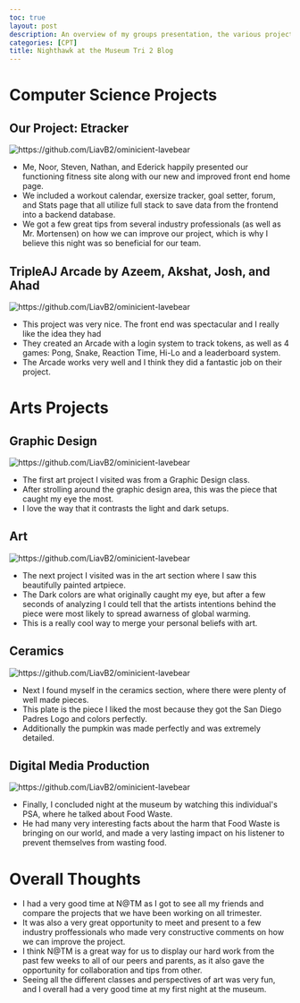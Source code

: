 ```yaml
---
toc: true
layout: post
description: An overview of my groups presentation, the various projects, and my my overall experience at Nighthawk at the Museum
categories: [CPT]
title: Nighthawk at the Museum Tri 2 Blog
---
```


# Computer Science Projects

## Our Project: Etracker

![]({{site.baseurl}}/images/group.png "https://github.com/LiavB2/ominicient-lavebear")

- Me, Noor, Steven, Nathan, and Ederick happily presented our functioning fitness site along with our new and improved front end home page.
- We included a workout calendar, exersize tracker, goal setter, forum, and Stats page that all utilize full stack to save data from the frontend into a backend database.
- We got a few great tips from several industry professionals (as well as Mr. Mortensen) on how we can improve our project, which is why I believe this night was so beneficial for our team.

## TripleAJ Arcade by Azeem, Akshat, Josh, and Ahad

![]({{site.baseurl}}/images/xeem.png "https://github.com/LiavB2/ominicient-lavebear")

- This project was very nice. The front end was spectacular and I really like the idea they had
- They created an Arcade with a login system to track tokens, as well as 4 games: Pong, Snake, Reaction Time, Hi-Lo and a leaderboard system.
- The Arcade works very well and I think they did a fantastic job on their project.

# Arts Projects

## Graphic Design

![]({{site.baseurl}}/images/gd.png "https://github.com/LiavB2/ominicient-lavebear")

- The first art project I visited was from a Graphic Design class. 
- After strolling around the graphic design area, this was the piece that caught my eye the most.
- I love the way that it contrasts the light and dark setups.

## Art

![]({{site.baseurl}}/images/art.png "https://github.com/LiavB2/ominicient-lavebear")
 
- The next project I visited was in the art section where I saw this beautifully painted artpiece.
- The Dark colors are what originally caught my eye, but after a few seconds of analyzing I could tell that the artists intentions behind the piece were most likely to spread awarness of global warming.
- This is a really cool way to merge your personal beliefs with art.

## Ceramics

![]({{site.baseurl}}/images/ceramics.png "https://github.com/LiavB2/ominicient-lavebear")

- Next I found myself in the ceramics section, where there were plenty of well made pieces.
- This plate is the piece I liked the most because they got the San Diego Padres Logo and colors perfectly.
- Additionally the pumpkin was made perfectly and was extremely detailed.

## Digital Media Production

![]({{site.baseurl}}/images/caspian.png "https://github.com/LiavB2/ominicient-lavebear")

- Finally, I concluded night at the museum by watching this individual's PSA, where he talked about Food Waste.
- He had many very interesting facts about the harm that Food Waste is bringing on our world, and made a very lasting impact on his listener to prevent themselves from wasting food.

# Overall Thoughts
- I had a very good time at N@TM as I got to see all my friends and compare the projects that we have been working on all trimester.
- It was also a very great opportunity to meet and present to a few industry proffessionals who made very constructive comments on how we can improve the project.
- I think N@TM is a great way for us to display our hard work from the past few weeks to all of our peers and parents, as it also gave the opportunity for collaboration and tips from other.
- Seeing all the different classes and perspectives of art was very fun, and I overall had a very good time at my first night at the museum.